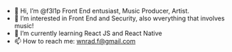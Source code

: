 - 👋 Hi, I’m @f3l1p Front End entusiast, Music Producer, Artist.
- 👀 I’m interested in Front End and Security, also wverything that involves music!
- 🌱 I’m currently learning React JS and React Native
- 📫 How to reach me: wnrad.f@gmail.com

<!---
f3l1p/f3l1p is a ✨ special ✨ repository because its `README.md` (this file) appears on your GitHub profile.
You can click the Preview link to take a look at your changes.
--->
